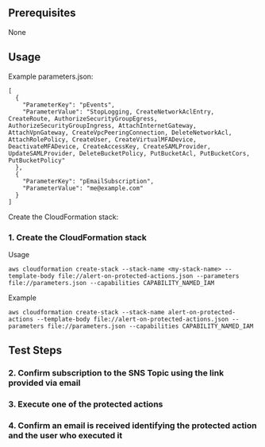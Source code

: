 ## Prerequisites

None

## Usage

Example parameters.json:
```
[
  {
    "ParameterKey": "pEvents",
    "ParameterValue": "StopLogging, CreateNetworkAclEntry, CreateRoute, AuthorizeSecurityGroupEgress, AuthorizeSecurityGroupIngress, AttachInternetGateway, AttachVpnGateway, CreateVpcPeeringConnection, DeleteNetworkAcl, AttachRolePolicy, CreateUser, CreateVirtualMFADevice, DeactivateMFADevice, CreateAccessKey, CreateSAMLProvider, UpdateSAMLProvider, DeleteBucketPolicy, PutBucketAcl, PutBucketCors, PutBucketPolicy"
  },
  {
    "ParameterKey": "pEmailSubscription",
    "ParameterValue": "me@example.com"
  }
]
```
Create the CloudFormation stack:

### 1. Create the CloudFormation stack

Usage
```
aws cloudformation create-stack --stack-name <my-stack-name> --template-body file://alert-on-protected-actions.json --parameters file://parameters.json --capabilities CAPABILITY_NAMED_IAM
```
Example
```
aws cloudformation create-stack --stack-name alert-on-protected-actions --template-body file://alert-on-protected-actions.json --parameters file://parameters.json --capabilities CAPABILITY_NAMED_IAM
```
## Test Steps

### 2. Confirm subscription to the SNS Topic using the link provided via email

### 3. Execute one of the protected actions

### 4. Confirm an email is received identifying the protected action and the user who executed it
